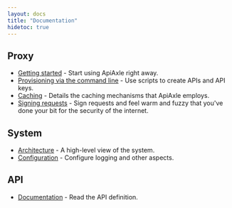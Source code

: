 ```yaml
---
layout: docs
title: "Documentation"
hidetoc: true
---
```


## Proxy

* [Getting started](docs/try-it-now/) - Start using ApiAxle right away.
* [Provisioning via the command line](docs/provisioning-via-the-command-line) - Use scripts to create APIs and API keys.
* [Caching](docs/caching/) - Details the caching mechanisms that ApiAxle employs.
* [Signing requests](docs/signing-requests) - Sign requests and feel warm and fuzzy that you've done your bit for the security of the internet.

## System

* [Architecture](docs/architecture) - A high-level view of the system.
* [Configuration](docs/configuration/) - Configure logging and other aspects.

## API

* [Documentation](api.html) - Read the API definition.
